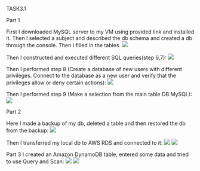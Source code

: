 TASK3.1


Part 1

First I downloaded MySQL server to my VM using provided link and installed it.
Then I selected a subject and described the db schema and created a db through the console. Then I filled in the tables.
<img src="screenshots/Screenshot_1.png">

Then I constructed and executed different SQL queries(step 6,7):
<img src="screenshots/Screenshot_2.png">

Then I performed step 8 (Create a database of new users with different privileges. Connect to the database as a new user and verify that the privileges allow or deny certain actions):
<img src="screenshots/Screenshot_3.png">

Then I performed step 9 (Make a selection from the main table DB MySQL):
<img src="screenshots/Screenshot_4.png">


Part 2

Here I made a backup of my db, deleted a table and then restored the db from the backup:
<img src="screenshots/Screenshot_5.png">

Then I transferred my local db to AWS RDS and connected to it:
<img src="screenshots/Screenshot_9.png">
<img src="screenshots/Screenshot_8.png">


Part 3
I created an Amazon DynamoDB table, entered some data and tried to use Query and Scan:
<img src="screenshots/Screenshot_6.png">
<img src="screenshots/Screenshot_7.png">

